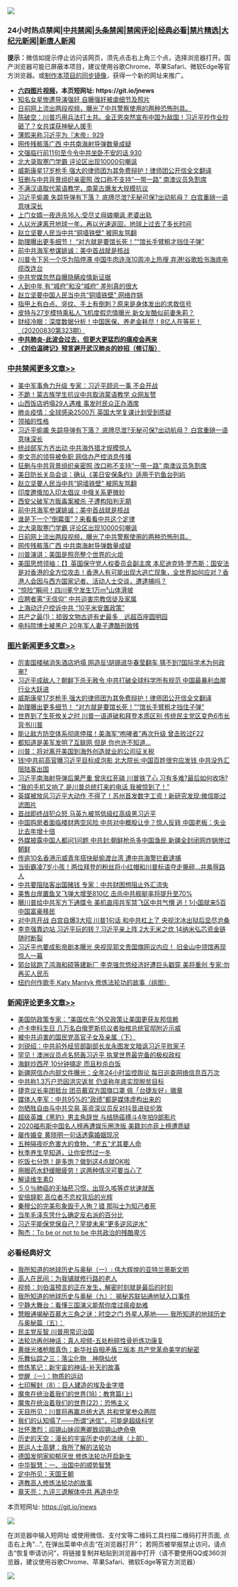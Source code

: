 ![](https://raw.githubusercontent.com/fqnews/bnews/master/64photo/fqnews-qr.jpg)

<div id="tt">
<h3>24小时热点禁闻|<a href="#%E4%B8%AD%E5%85%B1%E7%A6%81%E9%97%BB%E6%9B%B4%E5%A4%9A%E6%96%87%E7%AB%A0">中共禁闻</a>|<a href="#%E5%9B%BE%E7%89%87%E6%96%B0%E9%97%BB%E6%9B%B4%E5%A4%9A%E6%96%87%E7%AB%A0">头条禁闻</a>|<a href="#%E6%96%B0%E9%97%BB%E8%AF%84%E8%AE%BA%E6%9B%B4%E5%A4%9A%E6%96%87%E7%AB%A0">禁闻评论|<a href="#%E5%BF%85%E7%9C%8B%E7%BB%8F%E5%85%B8%E5%A5%BD%E6%96%87">经典必看|<a href="/video.md#%E7%A6%81%E7%89%87%E7%B2%BE%E9%80%89">禁片精选</a>|<a href="https://github.com/fqnews/djy/blob/master/gb/nf1351518.md#1">大纪元新闻</a>|<a href="https://github.com/fqnews/ntdtv/blob/master/gb/prog204.md#1">新唐人新闻</a></h3>
<div><b>提示：</b>微信如提示停止访问该网页，须先点击右上角三个点，选择浏览器打开。国产浏览器可能已屏蔽本项目，建议使用谷歌Chrome、苹果Safari、微软Edge等官方浏览器。或<a href="https://github.com/fqnews/bnews/blob/master/%E5%88%B6%E4%BD%9Cgit%E7%A6%81%E9%97%BB%E9%95%9C%E5%83%8F.md">制作本项目的同步镜像</a>，获得一个新的网址来推广。</div>
<ul>
<li><b><a href="http://d1.bdrive.tk/64.mp4" target="_blank">六四图片视频</a>，本页短网址: https://git.io/jnews</b></li>
<li><a href="/yule/20200830/1388085.md">知名女星惨遭导演强奸 自曝强奸被虐细节及照片</a></li>
<li><a href="/cbnews/20200830/1387996.md">日前网上流出两段视频，曝光了中共警察使用的两种恐怖刑具。</a></li>
<li><a href="/bannedvideo/20200830/1387954.md">陈破空：川普巧用兵法打土共。金正恩突然宣布中国为敌国！习近平抄作业抄砸了？女共谍获神秘人援手</a></li>
<li><a href="/bannedvideo/20200830/1387958.md">薄熙来称习近平为『末帝』929</a></li>
<li><a href="/cbnews/20200830/1387940.md">网传残骸落广西 中共南海射导弹数量成疑</a></li>
<li><a href="/bannedvideo/20200830/1388074.md">文强临行前11句至今令中共坐卧不安的话 930</a></li>
<li><a href="/cbnews/20200830/1388033.md">北大录取寒门学霸 评论区出现10000句嘲讽</a></li>
<li><a href="/topimagenews/20200830/1388071.md">威斯康星17岁枪手 强大的律师团为其免费辩护！律师团公开信全文翻译</a></li>
<li><a href="/cbnews/20200830/1388202.md">狂删与中共背景组织亲密照 改口称不支持“一带一路” 南澳议员急割席</a></li>
<li><a href="/headline/20200830/1387969.md">不满汉语取代蒙语教学，南蒙古爆发大规模抗议</a></li>
<li><a href="/cbnews/20200830/1388250.md">习近平偷袭 失踪导弹有下落？ 底牌尽泄?无秘可保?出动航母？ 白宫重磅一语意味深长</a></li>
<li><a href="/baitai/20200830/1388220.md">上门女婿一夜连杀16人:受尽丈母娘嘲讽 老婆出轨</a></li>
<li><a href="/comments/20200830/1387953.md">人以光速离开地球一年，再以光速返回，地球上过去了多长时间</a></li>
<li><a href="/cbnews/20200830/1388137.md">赵立坚要人民当中共“铜墙铁壁” 被网友骂翻</a></li>
<li><a href="/topimagenews/20200830/1388032.md">助理曝出更多细节！ “对方就是要馆长死！”“馆长手臂粗才挡住子弹”</a></li>
<li><a href="/cbnews/20200830/1388035.md">前中共海军参谋姚诚：美中首战就是核战</a></li>
<li><a href="/cnnews/20200830/1388209.md">川普令下另一个华为陷停滞 中国牛肉连涨10周冲上热搜 弃港!谷歌脸书海底电缆改连台</a></li>
<li><a href="/ssgc/20200830/1388147.md">中共党媒忽然自曝隐瞒疫情新证据</a></li>
<li><a href="/lifebaike/20200830/1388195.md">人到中年 有“城府”和没“城府” 差别真的很大</a></li>
<li><a href="/comments/20200830/1387988.md">赵立坚要中国人民当中共“铜墙铁壁” 网络炸锅</a></li>
<li><a href="/health/20200830/1388192.md">指甲上有白点、竖纹、手上有倒刺？原来是身体发出的求救信号</a></li>
<li><a href="/yule/20200830/1387942.md">皮特与27岁模特乘私人飞机度假恋情曝光 新女友酷似前妻朱莉？</a></li>
<li><a href="/bannedvideo/20200830/1388164.md">财经冷眼：深度数据分析！中国医保、养老金耗尽！8亿人在等死！（20200830第323期）</a></li>
<li><b><a href="/comments/20200211/1275071.md" target="_blank">中共肺炎-此波会过去，但更大更猛烈的瘟疫会再来</a></b></li>
<li><b><a href="/comments/20200207/1272816.md" target="_blank">《刘伯温碑记》预言避开武汉肺炎的妙招（修订版）</a></b></li>
</ul>
</div>

<div class="catlist">
<h3><a href="/cbnews/" target="_blank">中共禁闻</a><span><a href="/cbnews/" target="_blank" rel="nofollow">更多文章>></a></span></h3>
<ul>
<li><a href="/cbnews/20200831/1388396.md" target="_blank">美中军事角力升级 专家：习近平顾忌一事 不会开战</a></li>
<li><a href="/cbnews/20200831/1388395.md" target="_blank">不跪！蒙古族学生抗议中共取消蒙语教学 众网友赞</a></li>
<li><a href="/cbnews/20200831/1388363.md" target="_blank">山西饭店坍塌29人遇难 事发时民众正办酒席</a></li>
<li><a href="/cbnews/20200830/1388341.md" target="_blank">肺炎疫情：全球感染2500万 英国大学复课计划受到质疑</a></li>
<li><a href="/cbnews/20200830/1388304.md" target="_blank">领袖的性格</a></li>
<li><a href="/cbnews/20200830/1388250.md" target="_blank">习近平偷袭 失踪导弹有下落？ 底牌尽泄?无秘可保?出动航母？ 白宫重磅一语意味深长</a></li>
<li><a href="/cbnews/20200830/1388238.md" target="_blank">统战部军方齐出动 中共海外猎才规模惊人</a></li>
<li><a href="/cbnews/20200830/1388231.md" target="_blank">李文亮的领导被免职 网信办严控消息传播</a></li>
<li><a href="/cbnews/20200830/1388202.md" target="_blank">狂删与中共背景组织亲密照 改口称不支持“一带一路” 南澳议员急割席</a></li>
<li><a href="/cbnews/20200830/1388188.md" target="_blank">美日防长关岛会谈：确认《美日安保条约》适用于钓鱼台列屿</a></li>
<li><a href="/cbnews/20200830/1388137.md" target="_blank">赵立坚要人民当中共“铜墙铁壁” 被网友骂翻</a></li>
<li><a href="/cbnews/20200830/1388136.md" target="_blank">印度邀俄加入印太倡议 中俄关系更微妙</a></li>
<li><a href="/cbnews/20200830/1388072.md" target="_blank">西安父破军方贩毒案被杀 子遭构陷判无期</a></li>
<li><a href="/cbnews/20200830/1388035.md" target="_blank">前中共海军参谋姚诚：美中首战就是核战</a></li>
<li><a href="/cbnews/20200830/1388034.md" target="_blank">谁是下一个“倒霉蛋”？来看看中共这个定律</a></li>
<li><a href="/cbnews/20200830/1388033.md" target="_blank">北大录取寒门学霸 评论区出现10000句嘲讽</a></li>
<li><a href="/cbnews/20200830/1387996.md" target="_blank">日前网上流出两段视频，曝光了中共警察使用的两种恐怖刑具。</a></li>
<li><a href="/cbnews/20200830/1387940.md" target="_blank">网传残骸落广西 中共南海射导弹数量成疑</a></li>
<li><a href="/cbnews/20200830/1387932.md" target="_blank">川普演讲：美国是照亮整个世界的火炬</a></li>
<li><a href="/cbnews/20200829/1387849.md" target="_blank">美国思想领袖：【】英国保守党人权委员会副主席 本尼迪克特·罗杰斯：国安法是对香港的全方位攻击！香港人有可能出现大逃亡现象，全世界如何应对？香港人会因与西方国家记者、活动人士交谈，遭逮捕吗？</a></li>
<li><a href="/cbnews/20200829/1387769.md" target="_blank">“惊险”瞬间！四川冕宁发生1万m³山体滑坡</a></li>
<li><a href="/cbnews/20200829/1387768.md" target="_blank">应聘者需“无信仰” 中共迫害宗教信徒及家属</a></li>
<li><a href="/cbnews/20200829/1387767.md" target="_blank">上海动迁户控诉中共 “10平米安置政策”</a></li>
<li><a href="/cbnews/20200829/1387755.md" target="_blank">共产之最(1)：损毁文物古迹有史最多　远超百座圆明园</a></li>
<li><a href="/cbnews/20200829/1387748.md" target="_blank">电科院博士被黑户 20年军人妻子遭酷刑致残</a></li>

</ul>
</div>
<div class="catlist">
<h3><a href="/topimagenews/" target="_blank">图片新闻</a><span><a href="/topimagenews/" target="_blank" rel="nofollow">更多文章>></a></span></h3>
<ul>
<li><a href="/topimagenews/20200831/1388362.md" target="_blank">厉害国楼梯消失酒店坍塌 网造反!胡锡进华春莹翻车 猜不到?国际学术为何政审?</a></li>
<li><a href="/topimagenews/20200831/1388357.md" target="_blank">习近平成敌人？朝鲜下杀无赦令 中共打破全球科学所有规范 中国最暴利血腥行业大跃进</a></li>
<li><a href="/topimagenews/20200830/1388071.md" target="_blank">威斯康星17岁枪手 强大的律师团为其免费辩护！律师团公开信全文翻译</a></li>
<li><a href="/topimagenews/20200830/1388032.md" target="_blank">助理曝出更多细节！ “对方就是要馆长死！”“馆长手臂粗才挡住子弹”</a></li>
<li><a href="/topimagenews/20200829/1387868.md" target="_blank">世界到了生死攸关之时 川普一语道破和拜登本质区别 传统民主党区变色6市长背书川普</a></li>
<li><a href="/topimagenews/20200829/1387710.md" target="_blank">能让敌方防空体系彻底停摆！美海军“咆哮者”再次升级 曾击败过F22</a></li>
<li><a href="/topimagenews/20200829/1387697.md" target="_blank">都知道是美军发明了互联网 但是 你也许不知道…</a></li>
<li><a href="/topimagenews/20200829/1387452.md" target="_blank">川普：将对离开美国到海外创造就业的公司征关税</a></li>
<li><a href="/topimagenews/20200828/1387286.md" target="_blank">钱!中共前高官曝习近平目标成泡影 北大院长:中国百姓很穷应发钱 中共没外汇阻陆客出国</a></li>
<li><a href="/topimagenews/20200828/1387239.md" target="_blank">习近平南海射导弹后果严重 曾庆红死磕 川普铁了心 习有多难?最后如何收场?</a></li>
<li><a href="/topimagenews/20200828/1387154.md" target="_blank">“我的手机又响了 是川普总统打来的电话 我被惊到了！”</a></li>
<li><a href="/topimagenews/20200827/1386825.md" target="_blank">英媒被放风习近平大动作 不得了！苏州首发数字工资！新研究发现:微信能过滤图片</a></li>
<li><a href="/topimagenews/20200827/1386824.md" target="_blank">首战即终战犯众怒 马英九被骂低级红高级黑习近平</a></li>
<li><a href="/topimagenews/20200827/1386771.md" target="_blank">中国购房者面临楼财两空风险 中共对中概股让步？惊人反转 中国老板：失业比去年增十倍</a></li>
<li><a href="/topimagenews/20200827/1386697.md" target="_blank">外媒披露中国人都问1问题 中共封:朝鲜枪杀多中国渔民 新疆全封闭网炸锅惨过朝鲜</a></li>
<li><a href="/topimagenews/20200827/1386650.md" target="_blank">传逾10名香港示威青年搭快艇偷渡台湾 遭中共海警拦截逮捕</a></li>
<li><a href="/topimagenews/20200827/1386649.md" target="_blank">当街霸凌7岁小孩！两位拜登的粉丝将小红帽和川普标语夺走撕碎…并羞辱路人</a></li>
<li><a href="/topimagenews/20200827/1386619.md" target="_blank">中共要阻陆客出国赌钱 专家：中共财困想阻止外汇流失</a></li>
<li><a href="/topimagenews/20200827/1386557.md" target="_blank">美售台岸置鱼叉飞弹大增至810亿 击杀中共舰艇率将提升至70%</a></li>
<li><a href="/topimagenews/20200827/1386288.md" target="_blank">曝川普给中共军方下通牒令 美机直闯共军禁飞区中共气懵 逃！1小国就来5百中国富豪移民</a></li>
<li><a href="/topimagenews/20200826/1386183.md" target="_blank">对中共开战 白宫自爆3大招 川普1句话 和中共杠上了 央视沈冰出狱后显尽沧桑</a></li>
<li><a href="/topimagenews/20200826/1386158.md" target="_blank">李克强靠边站 习近平玩的转？习近平亲上阵 2大无米之炊 14纳米弘芯资金链随时断裂</a></li>
<li><a href="/topimagenews/20200825/1385728.md" target="_blank">习近平也要成影帝剧本曝光 央视现郭文贵国旗网议内应！ 旧金山中领馆再现惊人一幕</a></li>
<li><a href="/topimagenews/20200825/1385626.md" target="_blank">郭台铭跑了鸿海和硕等建新厂 李克强忽悠经济好遭巨头戳穿 美将重创 专家:勿再买人民币</a></li>
<li><a href="/comments/20200825/1385430.md" target="_blank">纽约创作歌手 Katy Mantyk 修炼法轮功的故事（组图）</a></li>

</ul>
</div>
<div class="catlist">
<h3><a href="/comments/" target="_blank">新闻评论</a><span><a href="/comments/" target="_blank" rel="nofollow">更多文章>></a></span></h3>
<ul>
<li><a href="/comments/20200831/1388393.md" target="_blank">美国防政策专家：“美国优先”外交政策让美国更获友邦信赖</a></li>
<li><a href="/comments/20200831/1388392.md" target="_blank">卢卡申科生日 几万名白俄罗斯抗议者抬棺总统官邸附近示威</a></li>
<li><a href="/comments/20200831/1388367.md" target="_blank">被中共迫害的国民党高官子女及亲属（下）</a></li>
<li><a href="/comments/20200830/1388303.md" target="_blank">刘锐绍：中共前外经贸部副部长龙永图发文暗讽习近平败家子</a></li>
<li><a href="/comments/20200830/1388277.md" target="_blank">罕见！澳洲议员点名怒轰习近平 执掌世界最完备的极权政权</a></li>
<li><a href="/comments/20200830/1388256.md" target="_blank">海鲜炒西芹 10分钟搞定 而且秒杀白饭</a></li>
<li><a href="/comments/20200830/1388253.md" target="_blank">新疆网信办内部文件曝光：全年24小时监控舆论 每日巡查网络信息百万次</a></li>
<li><a href="/comments/20200830/1388252.md" target="_blank">中共称1.3万户恐因洪灾返贫 仍坚称年底实现脱贫目标</a></li>
<li><a href="/comments/20200830/1388236.md" target="_blank">捷克议长率团抵台 团员戴双方国旗口罩 佩「台捷友好」徽章</a></li>
<li><a href="/comments/20200830/1388232.md" target="_blank">媒体人李军：中共95%的“政绩”都是媒体虚构出来的</a></li>
<li><a href="/comments/20200830/1388212.md" target="_blank">勿牺牲自由与中共交易 英资深议员反对抖音进驻伦敦</a></li>
<li><a href="/comments/20200830/1388211.md" target="_blank">超级英雄《黑豹》男主角辞世 与结肠癌搏斗4年拍9部影片</a></li>
<li><a href="/comments/20200830/1388204.md" target="_blank">2020福布斯中国名人榜再遭娱乐圈洗版 美籍刘亦菲上榜遭质疑</a></li>
<li><a href="/comments/20200830/1388165.md" target="_blank">屡传婚变 黄晓明一句话透露婚姻现况</a></li>
<li><a href="/comments/20200830/1388159.md" target="_blank">五种隔夜吃危害大的食物，“老五”尤其要人命</a></li>
<li><a href="/comments/20200830/1388158.md" target="_blank">秋季养生早知道，让你安然过一冬</a></li>
<li><a href="/comments/20200830/1388157.md" target="_blank">吃饭七分饱！是多饱？做到这4点就OK啦</a></li>
<li><a href="/comments/20200830/1388156.md" target="_blank">用眼药水舒缓眼疲劳！这两种情况可要当心了</a></li>
<li><a href="/comments/20200830/1388155.md" target="_blank">解读维生素D</a></li>
<li><a href="/comments/20200830/1388154.md" target="_blank">５０％肺癌的无抽菸习惯，出现久咳等症状速就医</a></li>
<li><a href="/comments/20200830/1388143.md" target="_blank">安倍辞职 高位者不恋权背后的光辉</a></li>
<li><a href="/comments/20200830/1388140.md" target="_blank">秦穆公的完美形象毁于人殉？错 那叫士为知己者死</a></li>
<li><a href="/comments/20200830/1388129.md" target="_blank">当年毛泽东凭什么确定反右派的百分比</a></li>
<li><a href="/comments/20200830/1388120.md" target="_blank">习近平能保党保自己？罕提未来“更多逆风逆水”</a></li>
<li><a href="/comments/20200830/1388114.md" target="_blank">陶杰：To be or not to be 中共政治的残酷卑污</a></li>

</ul>
</div>

<div class="catlist">
<h3>必看经典好文</h3>
<ul>
<li><a href="/tculture/xiulian/20170611/772817.md" target="_blank">我所知道的地球历史与奥秘（一）: 伟大辉煌的亚特兰蒂斯文明</a></li>
<li><a href="/tculture/20121023/72121.md" target="_blank">高人在民间：为我铺就修行路的老人</a></li>
<li><a href="/comments/20200628/1351782.md" target="_blank">视频：刘伯温预言的正在发生，解密时刻就是最后的时刻</a></li>
<li><a href="/topimagenews/20180325/919134.md" target="_blank">我所知道的地球历史与奥秘（九）： 揭秘苏联钻通地狱入口事件</a></li>
<li><a href="/comments/20200527/1273654.md" target="_blank">宁静大舞台：看懂三国演义能帮你度过瘟疫劫难</a></li>
<li><a href="/cbnews/20170907/819423.md" target="_blank">慧眼通揭秘百慕大三角之谜：时空之门 外星人基地—— 我所知道的地球历史与奥秘篇（五）：</a></li>
<li><a href="/comments/20200621/1348236.md" target="_blank">民主党反智 川普用常识治国</a></li>
<li><a href="/comments/20190516/1128964.md" target="_blank">法轮功再创神话：真人视频-五处粉碎性骨折炼功康复</a></li>
<li><a href="/lifebaike/20180921/1001174.md" target="_blank">黄继光堵枪眼真伪：新华社自相矛盾三版本 共产党革命美学的秘密</a></li>
<li><a href="/tculture/20190101/1056889.md" target="_blank">乐舞仙踪之三：落尘化物　神隐仙伏</a></li>
<li><a href="/comments/20190418/1115565.md" target="_blank">修炼笔记：新宇宙的神话-补天的故事</a></li>
<li><a href="/comments/20200810/1377609.md" target="_blank">觉醒（一）：物质的运动</a></li>
<li><a href="/comments/20200822/1383925.md" target="_blank">七印解封（8）：巨人建造的埃及金字塔</a></li>
<li><a href="/topimagenews/20180701/965109.md" target="_blank">魔鬼在统治着我们的世界(18)：教育篇(上)</a></li>
<li><a href="/comments/20180804/981524.md" target="_blank">魔鬼在统治着我们的世界(22)：恐怖主义</a></li>
<li><a href="/comments/20200816/1381118.md" target="_blank">天目所见：川普将再赢总统大选 共和党掌参众两院</a></li>
<li><a href="/sohnews/20161029/607205.md" target="_blank">我们的认知塌了——所谓“迷信”，可能是超级科学</a></li>
<li><a href="/cbnews/20200727/1366904.md" target="_blank">壮怀激烈：阎锡山妹阎惠卿致阎锡山绝命电</a></li>
<li><a href="/tculture/20121025/73065.md" target="_blank">历史的天空：漫长的宇宙历史中的法缘（上部）</a></li>
<li><a href="/ccpdope/20200729/1369047.md" target="_blank">民运人士高健：我所了解的法轮功</a></li>
<li><a href="/comments/20200722/1364497.md" target="_blank">德国发明家抑郁厌世 修炼法轮功开启新生</a></li>
<li><a href="/comments/20200605/1340202.md" target="_blank">中华智慧：一、治国中的顺势智慧</a></li>
<li><a href="/tculture/xiulian/20151111/470021.md" target="_blank">定中所见：天国王朝</a></li>
<li><a href="/comments/20200805/1375080.md" target="_blank">道教高人修炼法轮功的故事</a></li>
<li><a href="/comments/20131119/1029445.md" target="_blank">章天亮：九评三退解体中共 再造中华</a></li>

</ul>
</div>

本页短网址: https://git.io/jnews

![](https://raw.githubusercontent.com/fqnews/bnews/master/64photo/fqnews-qr.jpg)

在浏览器中输入短网址 或使用微信、支付宝等二维码工具扫描二维码打开页面, 点击右上角"...", 在弹出菜单中点击“在浏览器打开”； 若网页被举报禁止访问，请点击“恢复申请访问”，将链接复制并粘贴到浏览器中打开（请不要使用QQ或360浏览器，建议使用谷歌Chrome、苹果Safari、微软Edge等官方浏览器）

![](https://raw.githubusercontent.com/fqnews/bnews/master/64photo/wx.jpg)